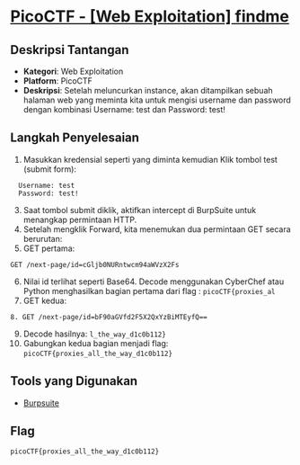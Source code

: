 # [PicoCTF - [Web Exploitation] findme](https://play.picoctf.org/practice/challenge/349?category=1&difficulty=2&page=1)
## Deskripsi Tantangan
- **Kategori**: Web Exploitation
- **Platform**: PicoCTF 
- **Deskripsi**: Setelah meluncurkan instance, akan ditampilkan sebuah halaman web yang meminta kita untuk mengisi username dan password dengan kombinasi Username: test dan Password: test!

## Langkah Penyelesaian
1. Masukkan kredensial seperti yang diminta kemudian Klik tombol test (submit form):
```
  Username: test
  Password: test!
```
3. Saat tombol submit diklik, aktifkan intercept di BurpSuite untuk menangkap permintaan HTTP.
4. Setelah mengklik Forward, kita menemukan dua permintaan GET secara berurutan: 
5. GET pertama:
```
GET /next-page/id=cGljb0NURntwcm94aWVzX2Fs
```
6. Nilai id terlihat seperti Base64. Decode menggunakan CyberChef atau Python menghasilkan bagian pertama dari flag : `picoCTF{proxies_al`
7. GET kedua:
```
8. GET /next-page/id=bF90aGVfd2F5X2QxYzBiMTEyfQ==
```
9. Decode hasilnya: `l_the_way_d1c0b112}`
10. Gabungkan kedua bagian menjadi flag: `picoCTF{proxies_all_the_way_d1c0b112}`


## Tools yang Digunakan 
- [Burpsuite](https://portswigger.net/burp)

## Flag
`picoCTF{proxies_all_the_way_d1c0b112}`
